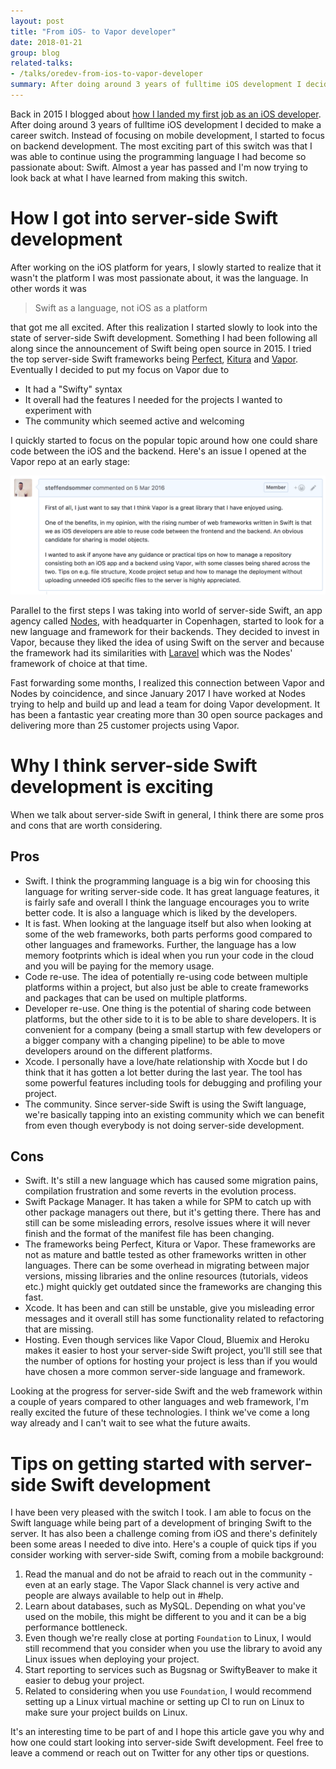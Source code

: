 ```yaml
---
layout: post
title: "From iOS- to Vapor developer"
date: 2018-01-21
group: blog
related-talks:
- /talks/oredev-from-ios-to-vapor-developer
summary: After doing around 3 years of fulltime iOS development I decided to make a career switch. Instead of focusing on mobile development, I started to focus on backend development. The most exciting part of this switch was that I was able to continue using the Swift programming language I had become so passionate about.
---
```


Back in 2015 I blogged about [how I landed my first job as an iOS developer](http://steffendsommer.com/blog/2015/12/22/how-i-landed-my-first-job-as-an-ios-developer/). After doing around 3 years of fulltime iOS development I decided to make a career switch. Instead of focusing on mobile development, I started to focus on backend development. The most exciting part of this switch was that I was able to continue using the programming language I had become so passionate about: Swift. Almost a year has passed and I'm now trying to look back at what I have learned from making this switch.

# How I got into server-side Swift development
After working on the iOS platform for years, I slowly started to realize that it wasn't the platform I was most passionate about, it was the language. In other words it was

> Swift as a language, not iOS as a platform

that got me all excited. After this realization I started slowly to look into the state of server-side Swift development. Something I had been following all along since the announcement of Swift being open source in 2015. I tried the top server-side Swift frameworks being [Perfect](http://perfect.org), [Kitura](http://www.kitura.io) and [Vapor](http://vapor.codes). Eventually I decided to put my focus on Vapor due to

- It had a "Swifty" syntax
- It overall had the features I needed for the projects I wanted to experiment with
- The community which seemed active and welcoming

I quickly started to focus on the popular topic around how one could share code between the iOS and the backend. Here's an issue I opened at the Vapor repo at an early stage:

![inline](../assets/posts/githubissue.png)

Parallel to the first steps I was taking into world of server-side Swift, an app agency called [Nodes](https://www.nodesagency.com), with headquarter in Copenhagen, started to look for a new language and framework for their backends. They decided to invest in Vapor, because they liked the idea of using Swift on the server and because the framework had its similarities with [Laravel](https://laravel.com) which was the Nodes' framework of choice at that time.

Fast forwarding some months, I realized this connection between Vapor and Nodes by coincidence, and since January 2017 I have worked at Nodes trying to help and build up and lead a team for doing Vapor development. It has been a fantastic year creating more than 30 open source packages and delivering more than 25 customer projects using Vapor.

# Why I think server-side Swift development is exciting

When we talk about server-side Swift in general, I think there are some pros and cons that are worth considering.

## Pros

- Swift. I think the programming language is a big win for choosing this language for writing server-side code. It has great language features, it is fairly safe and overall I think the language encourages you to write better code. It is also a language which is liked by the developers.
- It is fast. When looking at the language itself but also when looking at some of the web frameworks, both parts performs good compared to other languages and frameworks. Further, the language has a low memory footprints which is ideal when you run your code in the cloud and you will be paying for the memory usage.
- Code re-use. The idea of potentially re-using code between multiple platforms within a project, but also just be able to create frameworks and packages that can be used on multiple platforms.
- Developer re-use. One thing is the potential of sharing code between platforms, but the other side to it is to be able to share developers. It is convenient for a company (being a small startup with few developers or a bigger company with a changing pipeline) to be able to move developers around on the different platforms.
- Xcode. I personally have a love/hate relationship with Xocde but I do think that it has gotten a lot better during the last year. The tool has some powerful features including tools for debugging and profiling your project.
- The community. Since server-side Swift is using the Swift language, we're basically tapping into an existing community which we can benefit from even though everybody is not doing server-side development.

## Cons

- Swift. It's still a new language which has caused some migration pains, compilation frustration and some reverts in the evolution process.
- Swift Package Manager. It has taken a while for SPM to catch up with other package managers out there, but it's getting there. There has and still can be some misleading errors, resolve issues where it will never finish and the format of the manifest file has been changing.
- The frameworks being Perfect, Kitura or Vapor. These frameworks are not as mature and battle tested as other frameworks written in other languages. There can be some overhead in migrating between major versions, missing libraries and the online resources (tutorials, videos etc.) might quickly get outdated since the frameworks are changing this fast.
- Xcode. It has been and can still be unstable, give you misleading error messages and it overall still has some functionality related to refactoring that are missing.
- Hosting. Even though services like Vapor Cloud, Bluemix and Heroku makes it easier to host your server-side Swift project, you'll still see that the number of options for hosting your project is less than if you would have chosen a more common server-side language and framework.

Looking at the progress for server-side Swift and the web framework within a couple of years compared to other languages and web framework, I'm really excited the future of these technologies. I think we've come a long way already and I can't wait to see what the future awaits.

# Tips on getting started with server-side Swift development
I have been very pleased with the switch I took. I am able to focus on the Swift language while being part of a development of bringing Swift to the server. It has also been a challenge coming from iOS and there's definitely been some areas I needed to dive into. Here's a couple of quick tips if you consider working with server-side Swift, coming from a mobile background:

1. Read the manual and do not be afraid to reach out in the community - even at an early stage. The Vapor Slack channel is very active and people are always available to help out in #help.
2. Learn about databases, such as MySQL. Depending on what you've used on the mobile, this might be different to you and it can be a big performance bottleneck.
3. Even though we're really close at porting `Foundation` to Linux, I would still recommend that you consider when you use the library to avoid any Linux issues when deploying your project.
4. Start reporting to services such as Bugsnag or SwiftyBeaver to make it easier to debug your project.
5. Related to considering when you use `Foundation`, I would recommend setting up a Linux virtual machine or setting up CI to run on Linux to make sure your project builds on Linux.

It's an interesting time to be part of and I hope this article gave you why and how one could start looking into server-side Swift development. Feel free to leave a commend or reach out on Twitter for any other tips or questions.